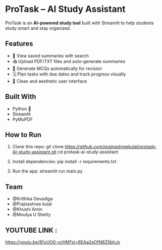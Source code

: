 # ProTask – AI Study Assistant

ProTask is an **AI-powered study tool** built with Streamlit to help students study smart and stay organized.

## Features

- 📄 View saved summaries with search  
- 📥 Upload PDF/TXT files and auto-generate summaries  
- 🧠 Generate MCQs automatically for revision  
- 🗓 Plan tasks with due dates and track progress visually  
- 🎨 Clean and aesthetic user interface  

## Built With

- Python 🐍  
- Streamlit  
- PyMuPDF  

## How to Run

1. Clone this repo:
git clone https://github.com/prajnashreekulal/protask-AI-study-assistant.git
cd protask-ai-study-assistant


2. Install dependencies:
pip install -r requirements.txt

3. Run the app:
streamlit run main.py

## Team

- @Krithika Devadiga
- @Prajnashree kulal
- @Khushi Amin
- @Moulya U Shetty

## YOUTUBE LINK :
https://youtu.be/81vUO0-vcHM?si=6EAa2eOfN8Z5bhJx


